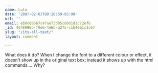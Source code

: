 ```yaml
---
name: Lulu
date: '2007-02-03T00:20:59-05:00'
url: ''
email: eb0c09667c47ae73d05c00d1d1c72ef6
_id: 4648996b-f9e6-4e6b-a275-c1b4061c1c67
slug: "/its-all-text/"
layout: comment

---
```


What does it do?
When I change the font to a different colour or effect, it doesn't show up in the original text box; instead it shows up with the html commands.... Why?
